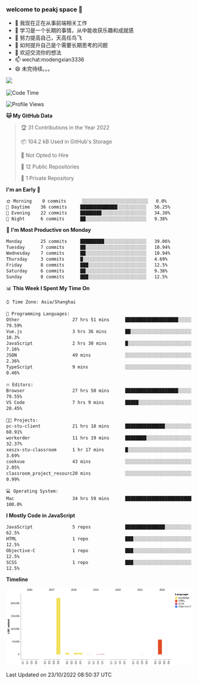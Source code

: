 ### welcome to peakj space 👋



- 🔭 我现在正在从事前端相关工作
- 🌱 学习是一个长期的事情，从中能收获乐趣和成就感
- 👯 努力提高自己，天高任鸟飞
- 🤔 如何提升自己是个需要长期思考的问题
- 💬 欢迎交流你的想法
- 📫 wechat:modengxian3336
- 😄 未完待续。。。

![](https://s2.ax1x.com/2019/06/28/ZKxc4J.jpg)

<!--START_SECTION:waka-->
![Code Time](http://img.shields.io/badge/Code%20Time-1%2C850%20hrs%2037%20mins-blue)

![Profile Views](http://img.shields.io/badge/Profile%20Views-0-blue)

**🐱 My GitHub Data** 

> 🏆 31 Contributions in the Year 2022
 > 
> 📦 104.2 kB Used in GitHub's Storage 
 > 
> 🚫 Not Opted to Hire
 > 
> 📜 12 Public Repositories 
 > 
> 🔑 1 Private Repository 
 > 
**I'm an Early 🐤** 

```text
🌞 Morning    0 commits      ░░░░░░░░░░░░░░░░░░░░░░░░░   0.0% 
🌆 Daytime    36 commits     ██████████████░░░░░░░░░░░   56.25% 
🌃 Evening    22 commits     ████████░░░░░░░░░░░░░░░░░   34.38% 
🌙 Night      6 commits      ██░░░░░░░░░░░░░░░░░░░░░░░   9.38%

```
📅 **I'm Most Productive on Monday** 

```text
Monday       25 commits     █████████░░░░░░░░░░░░░░░░   39.06% 
Tuesday      7 commits      ██░░░░░░░░░░░░░░░░░░░░░░░   10.94% 
Wednesday    7 commits      ██░░░░░░░░░░░░░░░░░░░░░░░   10.94% 
Thursday     3 commits      █░░░░░░░░░░░░░░░░░░░░░░░░   4.69% 
Friday       8 commits      ███░░░░░░░░░░░░░░░░░░░░░░   12.5% 
Saturday     6 commits      ██░░░░░░░░░░░░░░░░░░░░░░░   9.38% 
Sunday       8 commits      ███░░░░░░░░░░░░░░░░░░░░░░   12.5%

```


📊 **This Week I Spent My Time On** 

```text
⌚︎ Time Zone: Asia/Shanghai

💬 Programming Languages: 
Other                    27 hrs 51 mins      ████████████████████░░░░░   79.59% 
Vue.js                   3 hrs 36 mins       ██░░░░░░░░░░░░░░░░░░░░░░░   10.3% 
JavaScript               2 hrs 30 mins       █░░░░░░░░░░░░░░░░░░░░░░░░   7.16% 
JSON                     49 mins             ░░░░░░░░░░░░░░░░░░░░░░░░░   2.36% 
TypeScript               9 mins              ░░░░░░░░░░░░░░░░░░░░░░░░░   0.46%

🔥 Editors: 
Browser                  27 hrs 50 mins      ████████████████████░░░░░   79.55% 
VS Code                  7 hrs 9 mins        █████░░░░░░░░░░░░░░░░░░░░   20.45%

🐱‍💻 Projects: 
pc-stu-client            21 hrs 18 mins      ███████████████░░░░░░░░░░   60.91% 
workorder                11 hrs 19 mins      ████████░░░░░░░░░░░░░░░░░   32.37% 
xeszx-stu-classroom      1 hr 17 mins        █░░░░░░░░░░░░░░░░░░░░░░░░   3.69% 
cookvue                  43 mins             ░░░░░░░░░░░░░░░░░░░░░░░░░   2.05% 
classroom_project_resourc20 mins             ░░░░░░░░░░░░░░░░░░░░░░░░░   0.99%

💻 Operating System: 
Mac                      34 hrs 59 mins      █████████████████████████   100.0%

```

**I Mostly Code in JavaScript** 

```text
JavaScript               5 repos             ███████████████░░░░░░░░░░   62.5% 
HTML                     1 repo              ███░░░░░░░░░░░░░░░░░░░░░░   12.5% 
Objective-C              1 repo              ███░░░░░░░░░░░░░░░░░░░░░░   12.5% 
SCSS                     1 repo              ███░░░░░░░░░░░░░░░░░░░░░░   12.5%

```


**Timeline**

![Chart not found](https://raw.githubusercontent.com/PeakJ/PeakJ/master/charts/bar_graph.png) 


 Last Updated on 23/10/2022 08:50:37 UTC
<!--END_SECTION:waka-->
